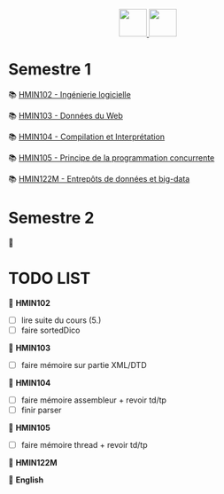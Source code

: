 <p align="center">
    <a target="_blank" href="https://cas.umontpellier.fr/cas/login?service=https://ent.umontpellier.fr/uPortal/Login" alt="logo umontpellier">
        <img src="https://upload.wikimedia.org/wikipedia/fr/2/2d/Logo_universit%C3%A9_montpellier.png" width="50" height="50">
    </a>
    <a target="_blank" href="https://docs.google.com/spreadsheets/d/1eKUHuJTLAcnAhlSPylrvMl5BK-BLR_lf9NE4Rw6imZo/edit#gid=753102638" alt="google sheet">
   	<img src="https://image.flaticon.com/icons/svg/281/281778.svg" width="50" height="50">
    </a>
</p>

# Semestre 1
:books: [HMIN102 - Ingénierie logicielle](https://github.com/DocAmaroo/M1Aigle/tree/master/HMIN102 "HMIN102 courses")

:books: [HMIN103 - Données du Web](https://github.com/DocAmaroo/M1Aigle/tree/master/HMIN103 "HMIN103 courses")

:books: [HMIN104 - Compilation et Interprétation](https://github.com/DocAmaroo/M1Aigle/tree/master/HMIN104 "HMIN104 courses")

:books: [HMIN105 - Principe de la programmation concurrente](https://github.com/DocAmaroo/M1Aigle/tree/master/HMIN105 "HMIN105 courses")

:books: [HMIN122M - Entrepôts de données et big-data](https://github.com/DocAmaroo/M1Aigle/tree/master/HMIN122M "HMIN122M courses")

# Semestre 2

:construction:


# TODO LIST

:triangular_flag_on_post: **HMIN102** 
- [ ] lire suite du cours (5.)
- [ ] faire sortedDico

:triangular_flag_on_post: **HMIN103** 
- [ ] faire mémoire sur partie XML/DTD

:triangular_flag_on_post: **HMIN104** 
- [ ] faire mémoire assembleur + revoir td/tp
- [ ] finir parser

:triangular_flag_on_post: **HMIN105** 
- [ ] faire mémoire thread + revoir td/tp

:triangular_flag_on_post: **HMIN122M** 

:triangular_flag_on_post: **English** 
